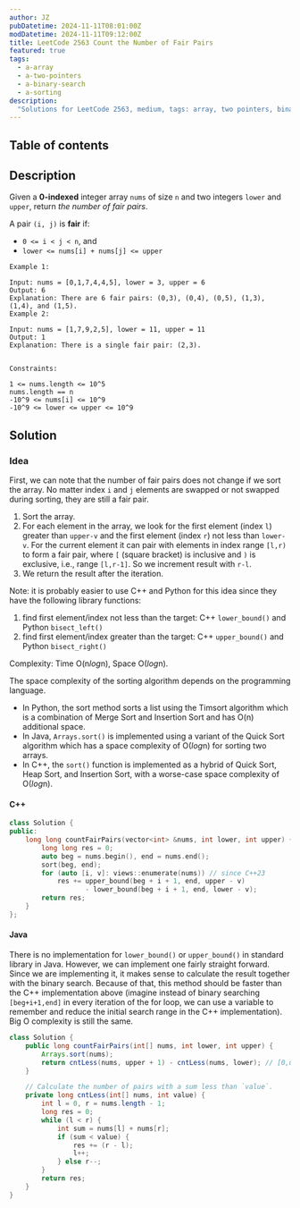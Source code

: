 ```yaml
---
author: JZ
pubDatetime: 2024-11-11T08:01:00Z
modDatetime: 2024-11-11T09:12:00Z
title: LeetCode 2563 Count the Number of Fair Pairs
featured: true
tags:
  - a-array
  - a-two-pointers
  - a-binary-search
  - a-sorting
description:
  "Solutions for LeetCode 2563, medium, tags: array, two pointers, binary search, sorting."
---
```


## Table of contents

## Description

Given a **0-indexed** integer array `nums` of size `n` and two integers `lower` and `upper`, return _the number of fair pairs_.

A pair `(i, j)` is **fair** if:

-   `0 <= i < j < n`, and
-   `lower <= nums[i] + nums[j] <= upper`

```
Example 1:

Input: nums = [0,1,7,4,4,5], lower = 3, upper = 6
Output: 6
Explanation: There are 6 fair pairs: (0,3), (0,4), (0,5), (1,3), (1,4), and (1,5).
Example 2:

Input: nums = [1,7,9,2,5], lower = 11, upper = 11
Output: 1
Explanation: There is a single fair pair: (2,3).
 

Constraints:

1 <= nums.length <= 10^5
nums.length == n
-10^9 <= nums[i] <= 10^9
-10^9 <= lower <= upper <= 10^9
```

## Solution

### Idea

First, we can note that the number of fair pairs does not change if we sort the array.
No matter index `i` and `j` elements are swapped or not swapped during sorting, they are still a fair pair.

1. Sort the array.
2. For each element in the array, we look for the first element (index `l`) greater than `upper-v` and the first element (index `r`) not less than `lower-v`. For the current element it can pair with elements in index range `[l,r)` to form a fair pair, where `[` (square bracket) is inclusive and `)` is exclusive, i.e., range `[l,r-1]`. So we increment result with `r-l`.
3. We return the result after the iteration.

Note: it is probably easier to use C++ and Python for this idea since they have the following library functions:

1. find first element/index not less than the target: C++ `lower_bound()` and Python `bisect_left()`
2. find first element/index greater than the target: C++ `upper_bound()` and Python `bisect_right()`

Complexity: Time O(n*log*n), Space O(*log*n).

The space complexity of the sorting algorithm depends on the programming language.

-   In Python, the sort method sorts a list using the Timsort algorithm which is a combination of Merge Sort and Insertion Sort and has O(n) additional space.
-   In Java, `Arrays.sort()` is implemented using a variant of the Quick Sort algorithm which has a space complexity of O(*log*n) for sorting two arrays.
-   In C++, the `sort()` function is implemented as a hybrid of Quick Sort, Heap Sort, and Insertion Sort, with a worse-case space complexity of O(*log*n).

#### C++

```cpp
class Solution {
public:
    long long countFairPairs(vector<int> &nums, int lower, int upper) {
        long long res = 0;
        auto beg = nums.begin(), end = nums.end();
        sort(beg, end);
        for (auto [i, v]: views::enumerate(nums)) // since C++23
            res += upper_bound(beg + i + 1, end, upper - v)
                   - lower_bound(beg + i + 1, end, lower - v);
        return res;
    }
};
```

#### Java

There is no implementation for `lower_bound()` or `upper_bound()` in standard library in Java.
However, we can implement one fairly straight forward.
Since we are implementing it, it makes sense to calculate the result together with the binary search.
Because of that, this method should be faster than the C++ implementation above
(imagine instead of binary searching `[beg+i+1,end]` in every iteration of the for loop,
we can use a variable to remember and reduce the initial search range in the C++ implementation).
Big O complexity is still the same.

```java
class Solution {
    public long countFairPairs(int[] nums, int lower, int upper) {
        Arrays.sort(nums);
        return cntLess(nums, upper + 1) - cntLess(nums, lower); // [0,upper+1)-[0,lower): [lower,upper]
    }

    // Calculate the number of pairs with a sum less than `value`.
    private long cntLess(int[] nums, int value) {
        int l = 0, r = nums.length - 1;
        long res = 0;
        while (l < r) {
            int sum = nums[l] + nums[r];
            if (sum < value) {
                res += (r - l);
                l++;
            } else r--;
        }
        return res;
    }
}
```
